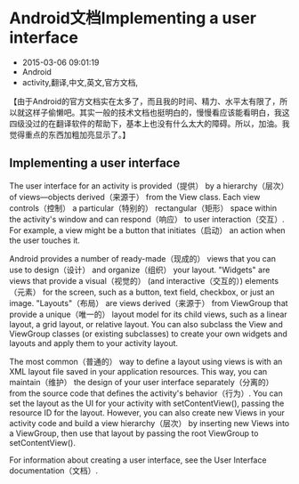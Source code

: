 # Android文档Implementing a user interface
- 2015-03-06 09:01:19
- Android
- activity,翻译,中文,英文,官方文档,

<!--markdown-->【由于Android的官方文档实在太多了，而且我的时间、精力、水平太有限了，所以就这样子偷懒吧。其实一般的技术文档也挺明白的，慢慢看应该能看明白，我这四级没过的在翻译软件的帮助下，基本上也没有什么太大的障碍。所以，加油。我觉得重点的东西加粗加亮显示了。】


<!--more-->


## Implementing a user interface

The user interface for an activity is provided（提供） by a hierarchy（层次） of views—objects derived（来源于） from the View class. Each view controls（控制） a particular（特别的） rectangular（矩形） space within the activity's window and can respond（响应） to user interaction（交互）. For example, a view might be a button that initiates（启动） an action when the user touches it.

Android provides a number of ready-made（现成的） views that you can use to design（设计） and organize（组织） your layout. "Widgets" are views that provide a visual（视觉的） (and interactive（交互的）) elements（元素） for the screen, such as a button, text field, checkbox, or just an image. "Layouts"（布局） are views derived（来源于） from ViewGroup that provide a unique（唯一的） layout model for its child views, such as a linear layout, a grid layout, or relative layout. You can also subclass the View and ViewGroup classes (or existing subclasses) to create your own widgets and layouts and apply them to your activity layout.

The most common（普通的） way to define a layout using views is with an XML layout file saved in your application resources. This way, you can maintain（维护） the design of your user interface separately（分离的） from the source code that defines the activity's behavior（行为）. You can set the layout as the UI for your activity with setContentView(), passing the resource ID for the layout. However, you can also create new Views in your activity code and build a view hierarchy（层次） by inserting new Views into a ViewGroup, then use that layout by passing the root ViewGroup to setContentView().

For information about creating a user interface, see the User Interface documentation（文档）.